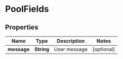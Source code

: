 
# PoolFields

## Properties
Name | Type | Description | Notes
------------ | ------------- | ------------- | -------------
**message** | **String** | User message |  [optional]



